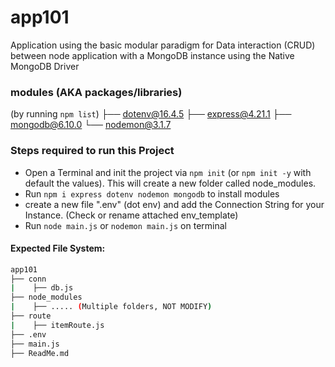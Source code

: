 # app101

Application using the basic modular paradigm for Data interaction (CRUD) between node application with a MongoDB instance using the Native MongoDB Driver

### modules (AKA packages/libraries)

(by running `npm list`)
├── dotenv@16.4.5
├── express@4.21.1
├── mongodb@6.10.0
└── nodemon@3.1.7

### Steps required to run this Project

- Open a Terminal and init the project via `npm init` (or `npm init -y` with default the values). This will create a new folder called node_modules.
- Run `npm i express dotenv nodemon mongodb` to install modules
- create a new file ".env" (dot env) and add the Connection String for your Instance. (Check or rename attached env_template)
- Run `node main.js` or `nodemon main.js` on terminal

#### Expected File System:

```bash
app101
├── conn
|    ├── db.js
├── node_modules
|    ├── ..... (Multiple folders, NOT MODIFY)
├── route
|    ├── itemRoute.js
├── .env
├── main.js
├── ReadMe.md
```

